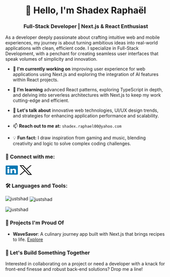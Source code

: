 <h1 align="center">👋 Hello, I'm Shadex Raphaël</h1>
<h3 align="center">Full-Stack Developer | Next.js & React Enthusiast</h3>

As a developer deeply passionate about crafting intuitive web and mobile experiences, my journey is about turning ambitious ideas into real-world applications with clean, efficient code. I specialize in Full-Stack Development, with a penchant for creating seamless user interfaces that speak volumes of simplicity and innovation.

- 🌟 **I'm currently working on** improving user experience for web applications using Next.js and exploring the integration of AI features within React projects.

- 📘 **I’m learning** advanced React patterns, exploring TypeScript in depth, and delving into serverless architectures with Next.js to keep my work cutting-edge and efficient.

- 🤝 **Let's talk about** innovative web technologies, UI/UX design trends, and strategies for enhancing application performance and scalability.

- 📫 **Reach out to me at:** `shadex.raphael00@yahoo.com`

- 💡 **Fun fact:** I draw inspiration from gaming and music, blending creativity and logic to solve complex coding challenges.

<h3 align="left">🔗 Connect with me:</h3>
<p align="left">
<a href="https://www.linkedin.com/in/shadex-rapha%C3%ABl/" target="blank"><img align="center" src="https://raw.githubusercontent.com/devicons/devicon/master/icons/linkedin/linkedin-original.svg" alt="your-linkedin" height="30" width="40" /></a>
<a href="https://twitter.com/your-twitter" target="blank"><img align="center" src="https://raw.githubusercontent.com/devicons/devicon/master/icons/twitter/twitter-original.svg" alt="your-twitter" height="30" width="40" /></a>
</p>

<h3 align="left">🛠 Languages and Tools:</h3>
<p align="left">
<!-- Tailored Icons -->
</p>

<p><img align="left" src="https://github-readme-stats.vercel.app/api/top-langs?username=justshad&show_icons=true&locale=en&layout=compact" alt="justshad" /></p>

<p>&nbsp;<img align="center" src="https://github-readme-stats.vercel.app/api?username=justshad&show_icons=true&locale=en" alt="justshad" /></p>

<p><img align="center" src="https://github-readme-streak-stats.herokuapp.com/?user=justshad&" alt="justshad" /></p>

### 🎨 Projects I'm Proud Of

- **WaveSavor**: A culinary journey app built with Next.js that brings recipes to life. [Explore](https://wavesavor.com)

### 🚀 Let's Build Something Together

Interested in collaborating on a project or need a developer with a knack for front-end finesse and robust back-end solutions? Drop me a line!

